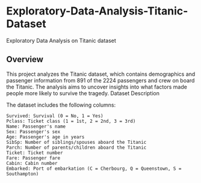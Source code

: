 # Exploratory-Data-Analysis-Titanic-Dataset
Exploratory Data Analysis on Titanic dataset

## Overview

This project analyzes the Titanic dataset, which contains demographics and passenger information from 891 of the 2224 passengers and crew on board the Titanic. The analysis aims to uncover insights into what factors made people more likely to survive the tragedy.
Dataset Description

The dataset includes the following columns:

    Survived: Survival (0 = No, 1 = Yes)
    Pclass: Ticket class (1 = 1st, 2 = 2nd, 3 = 3rd)
    Name: Passenger's name
    Sex: Passenger's sex
    Age: Passenger's age in years
    SibSp: Number of siblings/spouses aboard the Titanic
    Parch: Number of parents/children aboard the Titanic
    Ticket: Ticket number
    Fare: Passenger fare
    Cabin: Cabin number
    Embarked: Port of embarkation (C = Cherbourg, Q = Queenstown, S = Southampton)
